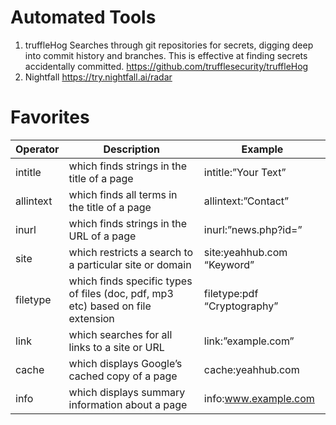 # Automated Tools
1. truffleHog
Searches through git repositories for secrets, digging deep into commit history and branches. This is effective at finding secrets accidentally committed. https://github.com/trufflesecurity/truffleHog
2. Nightfall
https://try.nightfall.ai/radar


# Favorites
| Operator	| Description	| Example |
|-----------|-------------|---------|
| intitle |	which finds strings in the title of a page | intitle:”Your Text” |
|	allintext | which finds all terms in the title of a page | allintext:”Contact” |
|	inurl | which finds strings in the URL of a page | inurl:”news.php?id=” |
|	site | which restricts a search to a particular site or domain | site:yeahhub.com “Keyword” |
|	filetype | which finds specific types of files (doc, pdf, mp3 etc) based on file extension | filetype:pdf “Cryptography” |
|	link | which searches for all links to a site or URL | link:”example.com” |
|	cache | which displays Google’s cached copy of a page | cache:yeahhub.com |
|	info | which displays summary information about a page | info:www.example.com |
